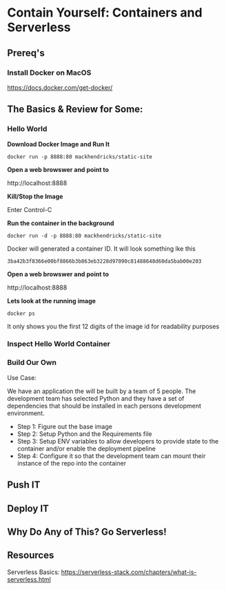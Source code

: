 # Contain Yourself: Containers and Serverless

## Prereq's

### Install Docker on MacOS

https://docs.docker.com/get-docker/

## The Basics & Review for Some: 

### Hello World 

**Download Docker Image and Run It**

```
docker run -p 8888:80 mackhendricks/static-site
```

**Open a web browswer and point to** 

http://localhost:8888

**Kill/Stop the Image**

Enter Control-C

**Run the container in the background**

```
docker run -d -p 8888:80 mackhendricks/static-site
```

Docker will generated a container ID.  It will look something lke this

```
3ba42b3f8366e00bf8866b3b863eb3228d97090c81488648d60da5bab00e203
```
**Open a web browswer and point to** 

http://localhost:8888

**Lets look at the running image**

```
docker ps
```

It only shows you the first 12 digits of the image id for readability purposes

### Inspect Hello World Container


### Build Our Own

Use Case: 

We have an application the will be built by a team of 5 people. The development team has selected Python and they have a set of dependencies that should be installed in each persons development environment.

- Step 1: Figure out the base image
- Step 2: Setup Python and the Requirements file
- Step 3: Setup ENV variables to allow developers to provide state to the container and/or enable the deployment pipeline
- Step 4: Configure it so that the development team can mount their instance of the repo into the container

## Push IT

## Deploy IT 

## Why Do Any of This? Go Serverless!

## Resources

Serverless Basics: https://serverless-stack.com/chapters/what-is-serverless.html

